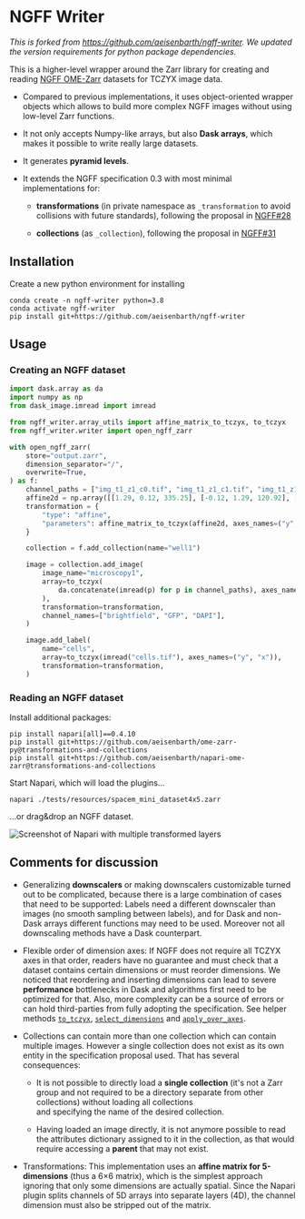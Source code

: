 # NGFF Writer

_This is forked from https://github.com/aeisenbarth/ngff-writer. We updated the version requirements for python package dependencies._

This is a higher-level wrapper around the Zarr library for creating and reading 
[NGFF OME-Zarr](https://ngff.openmicroscopy.org/0.3/#ome-ngff) datasets for TCZYX image data.

 -  Compared to previous implementations, it uses object-oriented wrapper objects which allows to 
    build more complex NGFF images without using low-level Zarr functions.

 -  It not only accepts Numpy-like arrays, but also **Dask arrays**, which makes it possible to write
    really large datasets.

 -  It generates **pyramid levels**.

 -  It extends the NGFF specification 0.3 with most minimal implementations for:
  
    -  **transformations** (in private namespace as `_transformation` to avoid collisions with future 
       standards), following the proposal in [NGFF#28](https://github.com/ome/ngff/issues/28#issuecomment-786279835)
      
    -  **collections** (as `_collection`), following the proposal in 
       [NGFF#31](https://github.com/ome/ngff/issues/31#issuecomment-792582677)


## Installation

Create a new python environment for installing  

```
conda create -n ngff-writer python=3.8
conda activate ngff-writer
pip install git+https://github.com/aeisenbarth/ngff-writer
```

## Usage

### Creating an NGFF dataset

```python
import dask.array as da
import numpy as np
from dask_image.imread import imread

from ngff_writer.array_utils import affine_matrix_to_tczyx, to_tczyx
from ngff_writer.writer import open_ngff_zarr

with open_ngff_zarr(
    store="output.zarr",
    dimension_separator="/",
    overwrite=True,
) as f:
    channel_paths = ["img_t1_z1_c0.tif", "img_t1_z1_c1.tif", "img_t1_z1_c2.tif"]
    affine2d = np.array([[1.29, 0.12, 335.25], [-0.12, 1.29, 120.92], [0.0, 0.0, 1.0]])
    transformation = {
        "type": "affine",
        "parameters": affine_matrix_to_tczyx(affine2d, axes_names=("y", "x")).tolist(),
    }

    collection = f.add_collection(name="well1")

    image = collection.add_image(
        image_name="microscopy1",
        array=to_tczyx(
            da.concatenate(imread(p) for p in channel_paths), axes_names=("c", "y", "x")
        ),
        transformation=transformation,
        channel_names=["brightfield", "GFP", "DAPI"],
    )

    image.add_label(
        name="cells",
        array=to_tczyx(imread("cells.tif"), axes_names=("y", "x")),
        transformation=transformation,
    )
```

### Reading an NGFF dataset

Install additional packages:

```shell
pip install napari[all]==0.4.10
pip install git+https://github.com/aeisenbarth/ome-zarr-py@transformations-and-collections
pip install git+https://github.com/aeisenbarth/napari-ome-zarr@transformations-and-collections
```

Start Napari, which will load the plugins…

```shell
napari ./tests/resources/spacem_mini_dataset4x5.zarr
```

…or drag&drop an NGFF dataset.

![Screenshot of Napari with multiple transformed layers](./images/screenshot.png)

## Comments for discussion

 -  Generalizing **downscalers** or making downscalers customizable turned out to be complicated, 
    because there is a large combination of cases that need to be supported: Labels need a different 
    downscaler than images (no smooth sampling between labels), and for Dask and non-Dask arrays 
    different functions may need to be used. Moreover not all downscaling methods have a Dask 
    counterpart.
  
 -  Flexible order of dimension axes: If NGFF does not require all TCZYX axes in that order, readers
    have no guarantee and must check that a dataset contains certain dimensions or must reorder 
    dimensions. We noticed that reordering and inserting dimensions can lead to severe **performance**
    bottlenecks in Dask and algorithms first need to be optimized for that. Also, more complexity 
    can be a source of errors or can hold third-parties from fully adopting the specification.
    See helper methods [`to_tczyx`](./ngff_writer/array_utils.py), 
    [`select_dimensions`](./ngff_writer/array_utils.py) and [`apply_over_axes`](./ngff_writer/array_utils.py).

 -  Collections can contain more than one collection which can contain multiple images. However a 
    single collection does not exist as its own entity in the specification proposal used. That has
    several consequences:
  
    - It is not possible to directly load a **single collection** (it's not a Zarr group and not 
      required to be a directory separate from other collections) without loading all collections  
      and specifying the name of the desired collection.
      
    - Having loaded an image directly, it is not anymore possible to read the attributes dictionary 
      assigned to it in the collection, as that would require accessing a **parent** that may not exist.

 -  Transformations: This implementation uses an **affine matrix for 5-dimensions** (thus a 6×6 matrix), 
    which is the simplest approach ignoring that only some dimensions are actually spatial. 
    Since the Napari plugin splits channels of 5D arrays into separate layers (4D), the 
    channel dimension must also be stripped out of the matrix. 

